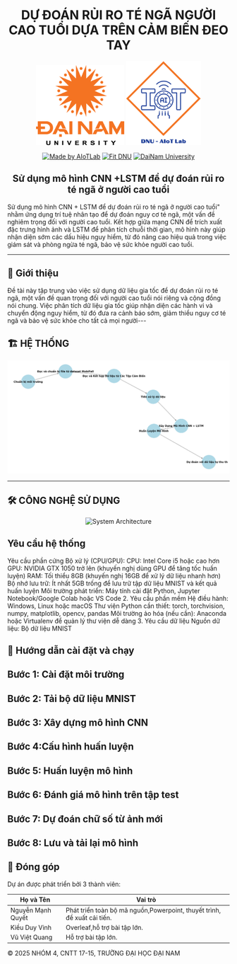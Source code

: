 <h1 align="center">DỰ ĐOÁN RỦI RO TÉ NGÃ NGƯỜI CAO TUỔI DỰA TRÊN CẢM BIẾN ĐEO TAY</h1>

<div align="center">

<p align="center">
  <img src="img/logodnu.webp" alt="DaiNam University Logo" width="200"/>
    <img src="img/aiotlab.png" alt="AIoTLab Logo" width="170"/>
</p>

[![Made by AIoTLab](https://img.shields.io/badge/Made%20by%20AIoTLab-blue?style=for-the-badge)](https://www.facebook.com/DNUAIoTLab)
[![Fit DNU](https://img.shields.io/badge/Fit%20DNU-green?style=for-the-badge)](https://fitdnu.net/)
[![DaiNam University](https://img.shields.io/badge/DaiNam%20University-red?style=for-the-badge)](https://dainam.edu.vn)
</div>

<h2 align="center">Sử dụng mô hình CNN +LSTM để dự đoán rủi ro té ngã ở người cao tuổi</h2>

<p align="left">
Sử dụng mô hình CNN + LSTM để dự đoán rủi ro té ngã ở người cao tuổi" nhằm ứng dụng trí tuệ nhân tạo để dự đoán nguy cơ té ngã, một vấn đề nghiêm trọng đối với người cao tuổi. Kết hợp giữa mạng CNN để trích xuất đặc trưng hình ảnh và LSTM để phân tích chuỗi thời gian, mô hình này giúp nhận diện sớm các dấu hiệu nguy hiểm, từ đó nâng cao hiệu quả trong việc giám sát và phòng ngừa té ngã, bảo vệ sức khỏe người cao tuổi.
</p>

---

## 🌟 Giới thiệu
Đề tài này tập trung vào việc sử dụng dữ liệu gia tốc để dự đoán rủi ro té ngã, một vấn đề quan trọng đối với người cao tuổi nói riêng và cộng đồng nói chung. Việc phân tích dữ liệu gia tốc giúp nhận diện các hành vi và chuyển động nguy hiểm, từ đó đưa ra cảnh báo sớm, giảm thiểu nguy cơ té ngã và bảo vệ sức khỏe cho tất cả mọi người---
## 🏗️ HỆ THỐNG
<p align="center">
  <img src="img/tuan" alt="System Architecture" width="800"/>
</p>

---


## 🛠️ CÔNG NGHỆ SỬ DỤNG

<div align="center">

<p align="center">
  <img src="mnist.webp" alt="System Architecture" width="800"/>
</p>
</div>

##  Yêu cầu hệ thống

Yêu cầu phần cứng
Bộ xử lý (CPU/GPU):
CPU: Intel Core i5 hoặc cao hơn
GPU: NVIDIA GTX 1050 trở lên (khuyến nghị dùng GPU để tăng tốc huấn luyện)
RAM: Tối thiểu 8GB (khuyến nghị 16GB để xử lý dữ liệu nhanh hơn)
Bộ nhớ lưu trữ: Ít nhất 5GB trống để lưu trữ tập dữ liệu MNIST và kết quả huấn luyện
Môi trường phát triển: Máy tính cài đặt Python, Jupyter Notebook/Google Colab hoặc VS Code
2. Yêu cầu phần mềm
Hệ điều hành: Windows, Linux hoặc macOS
Thư viện Python cần thiết:
torch, torchvision, numpy, matplotlib, opencv, pandas
Môi trường ảo hóa (nếu cần): Anaconda hoặc Virtualenv để quản lý thư viện dễ dàng
3. Yêu cầu dữ liệu
Nguồn dữ liệu: Bộ dữ liệu MNIST

## 🚀 Hướng dẫn cài đặt và chạy


 <h2>Bước 1:  Cài đặt môi trường</h2>
    <h2>Bước 2: Tải bộ dữ liệu MNIST</h2>
   
  ## Bước 3: Xây dựng mô hình CNN
   
  ## Bước 4:Cấu hình huấn luyện 
   
  ## Bước 5:  Huấn luyện mô hình

  ## Bước 6: Đánh giá mô hình trên tập test
  ## Bước 7: Dự đoán chữ số từ ảnh mới
  ## Bước 8: Lưu và tải lại mô hình
   
   

## 🤝 Đóng góp
Dự án được phát triển bởi 3 thành viên:

| Họ và Tên                | Vai trò                  |
|--------------------------|--------------------------|
| Nguyễn Mạnh Quyết             | Phát triển toàn bộ mã nguồn,Powerpoint, thuyết trình, đề xuất cải tiến.|
| Kiều Duy Vinh            | Overleaf,hỗ trợ bài tập lớn.|
| Vũ Việt Quang    | Hỗ trợ bài tập lớn.  |

© 2025 NHÓM 4, CNTT 17-15, TRƯỜNG ĐẠI HỌC ĐẠI NAM
